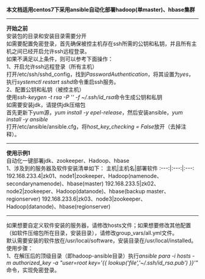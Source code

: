 **本文档适用centos7下采用ansible自动化部署hadoop(单master)、hbase集群**

---
**开始之前**  
安装包的目录和安装目录需要分开  
如需要配置免密登录，首先确保被控主机存在ssh所需的公钥和私钥，并且所有主机之间已经开启允许ssh远程登录。  
如果不满足以上条件，则可以参考下面操作：  
1、开启允许ssh远程登录（所有主机）  
打开/etc/ssh/sshd_config，找到*PasswordAuthentication*，将其设置为*yes*，执行*systemctl restart sshd*命令重启ssh服务。  
2、配置公钥和私钥（被控主机）  
使用*ssh-keygen -t rsa -P '' -f ~/.ssh/id_rsa*命令生成公钥和私钥  
如需要安装jdk，请提供jdk压缩包  
首先更新下yum源，*yum install -y epel-release*，然后安装ansible，*yum install -y ansible*   
打开/etc/ansible/ansible.cfg，将*host_key_checking = False*放开（去掉注释）。  

---
**使用示例1**  
自动化一键部署jdk、zookeeper、Hadoop、hbase  
1、涉及到的服务器及软件安装清单如下：
主机|主机名|部署软件
:---:|:---:|:---:
192.168.233.4|zk01、node1|zookeeper、Hadoop(namenode、secondarynamenode)、hbase(master)
192.168.233.5|zk02、node2|zookeeper、Hadoop(datanode)、hbase(backup master、regionserver)
192.168.233.6|zk03、node3|zookeeper、Hadoop(datanode)、hbase(regionserver)  

---
如果想要自定义软件安装的服务器，请修改hosts文件；如果想要修改其他配置（如软件压缩包所在目录，安装目录），请修改group_vars/all.yml文件。  
默认需要安装的软件放在/usr/local/software，安装目录在/usr/local/installed。  
使用步骤：  
1、在解压后的顶级目录（即hadoop-ansible目录）执行*ansible para -i hosts -m authorized_key -a "user=root key='{{ lookup('file','~/.ssh/id_rsa.pub') }}'"* 命令，实现免密登录。  
